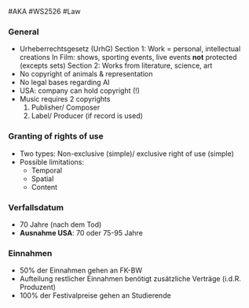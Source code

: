 #AKA #WS2526 #Law
### General
- Urheberrechtsgesetz (UrhG)
	Section 1: Work = personal, intellectual creations
		In Film: shows, sporting events, live events **not** protected (excepts sets)
	Section 2: Works from literature, science, art
- No copyright of animals & representation
- No legal bases regarding AI
- USA: company can hold copyright (!)
- Music requires 2 copyrights
	1. Publisher/ Composer
	2. Label/ Producer (if record is used)
### Granting of rights of use
- Two types: Non-exclusive (simple)/ exclusive right of use (simple)
- Possible limitations:
	- Temporal
	- Spatial
	- Content
### Verfallsdatum
- 70 Jahre (nach dem Tod)
- **Ausnahme USA**: 70 oder 75-95 Jahre
### Einnahmen
- 50% der Einnahmen gehen an FK-BW
- Aufteilung restlicher Einnahmen benötigt zusätzliche Verträge (i.d.R. Produzent)
- 100% der Festivalpreise gehen an Studierende
